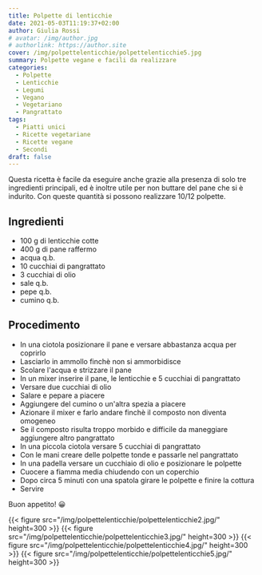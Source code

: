 ```yaml
---
title: Polpette di lenticchie
date: 2021-05-03T11:19:37+02:00
author: Giulia Rossi
# avatar: /img/author.jpg
# authorlink: https://author.site
cover: /img/polpettelenticchie/polpettelenticchie5.jpg
summary: Polpette vegane e facili da realizzare
categories:
  - Polpette
  - Lenticchie
  - Legumi
  - Vegano
  - Vegetariano
  - Pangrattato
tags:
  - Piatti unici
  - Ricette vegetariane
  - Ricette vegane
  - Secondi
draft: false
---
```


Questa ricetta è facile da eseguire anche grazie alla presenza di solo tre ingredienti principali, ed è inoltre utile per non buttare del pane che si è indurito.
Con queste quantità si possono realizzare 10/12 polpette.

## Ingredienti

* 100 g di lenticchie cotte
* 400 g di pane raffermo
* acqua q.b.
* 10 cucchiai di pangrattato
* 3 cucchiai di olio
* sale q.b.
* pepe q.b.
* cumino q.b.

## Procedimento

* In una ciotola posizionare il pane e versare abbastanza acqua per coprirlo
* Lasciarlo in ammollo finchè non si ammorbidisce
* Scolare l'acqua e strizzare il pane
* In un mixer inserire il pane, le lenticchie e 5 cucchiai di pangrattato
* Versare due cucchiai di olio
* Salare e pepare a piacere
* Aggiungere del cumino o un'altra spezia a piacere
* Azionare il mixer e farlo andare finchè il composto non diventa omogeneo
* Se il composto risulta troppo morbido e difficile da maneggiare aggiungere altro pangrattato
* In una piccola ciotola versare 5 cucchiai di pangrattato
* Con le mani creare delle polpette tonde e passarle nel pangrattato
* In una padella versare un cucchiaio di olio e posizionare le polpette
* Cuocere a fiamma media chiudendo con un coperchio
* Dopo circa 5 minuti con una spatola girare le polpette e finire la cottura
* Servire

Buon appetito! 😀

 {{< figure src="/img/polpettelenticchie/polpettelenticchie2.jpg/" height=300  >}}
 {{< figure src="/img/polpettelenticchie/polpettelenticchie3.jpg/" height=300  >}}
 {{< figure src="/img/polpettelenticchie/polpettelenticchie4.jpg/" height=300  >}}
 {{< figure src="/img/polpettelenticchie/polpettelenticchie5.jpg/" height=300  >}}
